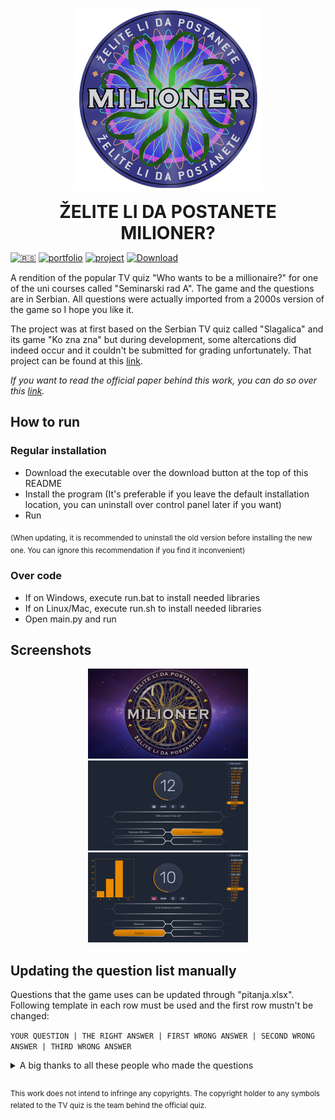 <p align="center">
  <img src="https://raw.githubusercontent.com/matijakljajic/milionerpy/main/resources/icon.png" alt="logo">
  <h1 align="center" style="margin: 0 auto 0 auto;">ŽELITE LI DA POSTANETE MILIONER?</h1>
  </p>

[![🇷🇸](https://img.shields.io/badge/🇷🇸-2ea44f?style=for-the-badge)](https://github.com/matijakljajic/milionerpy/blob/main/README.sr.md) [![portfolio](https://img.shields.io/badge/portfolio-2ea44f?style=for-the-badge)](https://matijakljajic.github.io/) [![project](https://img.shields.io/badge/project-2ea44f?style=for-the-badge)](https://matijakljajic.github.io/milionerpy/) [![Download](https://img.shields.io/badge/Download-2ea44f?style=for-the-badge)](https://github.com/matijakljajic/milionerpy/releases/download/2023.01.23/Milioner20230123.exe)

A rendition of the popular TV quiz "Who wants to be a millionaire?" for one of the uni courses called "Seminarski rad A". The game and the questions are in Serbian. All questions were actually imported from a 2000s version of the game so I hope you like it.

The project was at first based on the Serbian TV quiz called "Slagalica" and its game "Ko zna zna" but during development, some altercations did indeed occur and it couldn't be submitted for grading unfortunately. That project can be found at this [link](https://github.com/matijakljajic/koznaznarevamp).

*If you want to read the official paper behind this work, you can do so over this [link](https://raw.githubusercontent.com/matijakljajic/milionerpy/main/Skript%20jezici%20-%20Seminarski%20rad%20A.pdf).*


## How to run

### Regular installation

- Download the executable over the download button at the top of this README
- Install the program (It's preferable if you leave the default installation location, you can uninstall over control panel later if you want)
- Run

<sub>(When updating, it is recommended to uninstall the old version before installing the new one. You can ignore this  recommendation if you find it inconvenient)</sub>

### Over code

- If on Windows, execute run.bat to install needed libraries
- If on Linux/Mac, execute run.sh to install needed libraries
- Open main.py and run


## Screenshots

<p align="center"><img src="https://raw.githubusercontent.com/matijakljajic/milionerpy/main/screenshots/intro.png" width="256" height="144" alt="intro">  <img src="https://raw.githubusercontent.com/matijakljajic/milionerpy/main/screenshots/game.png" width="256" height="144" alt="game">  <img src="https://raw.githubusercontent.com/matijakljajic/milionerpy/main/screenshots/graph.png" width="256" height="144" alt="graph"></p>


## Updating the question list manually

Questions that the game uses can be updated through "pitanja.xlsx". Following template in each row must be used and the first row mustn't be changed:

`YOUR QUESTION | THE RIGHT ANSWER | FIRST WRONG ANSWER | SECOND WRONG ANSWER | THIRD WRONG ANSWER`

<details>
<summary>
A big thanks to all these people who made the questions
</summary>

Name | Email
:---:|:---:
Barbara Lučić | barbara@telekom.yu
Milika Delić | milika@eunet.yu
Radomir Lopusina | ~
Danko Vasiljević | ayrton@bitsyu.net
Ines | ines@ptt.yu
Olja | lavica.o@EUnet.yu
Bojan Bojcetić | marat@EUnet.yu
Marko Pavlović | ~
Daniel Keleman | ~
Željko Vejnović | ~
Aleksandar Mitić | ~
Nebojša Tmusić | ~
Milan Raonić | ~
Bojan | mbojan@drenik.net
Milan Dobri | mdobri@infosky.net
Laki | mikovic@nspoint.net
Srđan | mlaz@ptt.yu
Marko Nikolić | mmarkoni@sezampro.yu
Predrag Petrović | pedjolino_p@yahoo.com
Stefan Petrović | snakepit@musician.org
Vesna Suknović | ~
Živko Pantović | ~
Slaviša Nenadić | slavko6@ptt.yu
~ | mmajstor@tesla.rcub.bg.ac.yu
Vladimir Marković | vmarkovic@beotel.yu
Dragana Žižić | ~
Raco | racoyes@yahoo.com
Ernest Kovač | ernest_utd@yahoo.com
Milan Kukić | mkukic@hemo.net
Žarko Mihajlović | developer@beotel.net
Mija | zanatcentar@ptt.yu
Boban | slobodancu@telekom.yu
~ | majski@ptt.yu
Milan Kujundžić | mkujundzic@novosti.co.yu
Gjorgji Petkovski | koko@elektrosoft.com.mk
Blagoje Lazić | lazic15@ptt.yu
Miroslav Đovćoš | mdjovcos@ddor.co.yu
~ | stellamaris@cg.yu
Peđa Rodić | prodic@ptt.yu
Krle | ~
Ivan Milenković | skijumpingworld@yahoo.com
Veselin Sekulović | ~
Rade Zrnić | 100ka@mail.ru
Ana | mina2u@InfoSky.net
Bojan Veličković | vela@dma.co.yu
~ | vesavesa@beotel.yu
~ | nickola@EUnet.yu
Marko Bežulj | markone@Panet.co.yu
Jelena Marinković | jelena01@EUnet.yu
~ | anelej@bankerinter.net
Zvonko Popović | popovicmn@ptt.yu
Tomislav Tomašević | tomastom@ptt.yu
Marko Misiraća | marko@mediaproline.net
Ernest | ernestutd@neobee.net
Ivan Dobrić | zacinc@beotel.yu
Goran Stojanović | batagogi@ptt.yu
Aca Vesić | vesica@ptt.yu
Slobodan Kitanović | kids78@ptt.yu
~ | dandm@panet.co.yu
Srđan Lukić | schef@sdu.org.yu
Dragan Solak | dsolak@voban.co.yu
Nikola Ćosović | nix007@verat.net
Goran Janjić | janke@teleport.co.yu
Ivica | Jastreb@ptt.yu
~ | ljupce1@ptt.yu
Jasna Janković | jasna_jankovic@yahoo.com
~ | seria013@panet.co.yu
~ | dsansa@EUnet.yu
Srđan Janković | srka@EUnet.yu
Vlada | bvlada17@verat.net
Danilo | danilov@teol.net
Nikola Popović | nikolap@teol.net
Mirsad Kalamperović | kalamperovicm@cg.yu
~ | bhamby@sezampro.yu
~ | jovance15@mail.net.mk
Ivan Dobrić | zacinc@beotel.yu
Nikola | necropolis@ptt.yu
Maja Radovanović | rmaja@rstel.net
Strahinja Petrović | sm.astra@neobee.net
~ | vessna_yu@yahoo.com
~ | becej@EUnet.yu
~ | edo16@lsinter.net
</details>


##
<sup>This work does not intend to infringe any copyrights. The copyright holder to any symbols related to the TV quiz is the team behind the official quiz.</sup>
